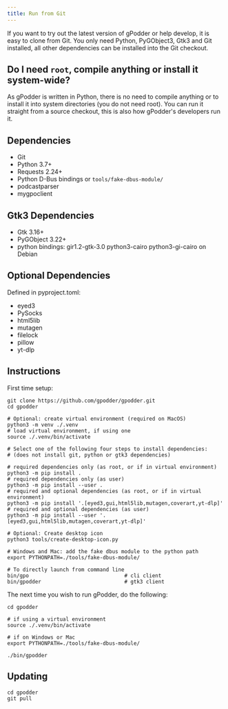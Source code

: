 ```yaml
---
title: Run from Git
---
```


If you want to try out the latest version of gPodder or help develop, it is easy to clone from Git. You only need Python, PyGObject3, Gtk3 and Git installed, all other dependencies can be installed into the Git checkout.

## Do I need `root`, compile anything or install it system-wide?

As gPodder is written in Python, there is no need to compile anything or to install it into system directories (you do not need root). You can run it straight from a source checkout, this is also how gPodder's developers run it.

## Dependencies

* Git
* Python 3.7+
* Requests 2.24+
* Python D-Bus bindings or `tools/fake-dbus-module/`
* podcastparser
* mygpoclient

## Gtk3 Dependencies

* Gtk 3.16+
* PyGObject 3.22+
* python bindings: gir1.2-gtk-3.0 python3-cairo python3-gi-cairo on Debian

## Optional Dependencies

Defined in pyproject.toml:

* eyed3
* PySocks
* html5lib
* mutagen
* filelock
* pillow
* yt-dlp

## Instructions

First time setup:

    git clone https://github.com/gpodder/gpodder.git
    cd gpodder

    # Optional: create virtual environment (required on MacOS)
    python3 -m venv ./.venv
    # load virtual environment, if using one
    source ./.venv/bin/activate

    # Select one of the following four steps to install dependencies:
    # (does not install git, python or gtk3 dependencies)

    # required dependencies only (as root, or if in virtual environment)
    python3 -m pip install .
    # required dependencies only (as user)
    python3 -m pip install --user .
    # required and optional dependencies (as root, or if in virtual environment)
    python3 -m pip install '.[eyed3,gui,html5lib,mutagen,coverart,yt-dlp]'
    # required and optional dependencies (as user)
    python3 -m pip install --user '.[eyed3,gui,html5lib,mutagen,coverart,yt-dlp]'

    # Optional: Create desktop icon
    python3 tools/create-desktop-icon.py

    # Windows and Mac: add the fake dbus module to the python path
    export PYTHONPATH=./tools/fake-dbus-module/

    # To directly launch from command line
    bin/gpo                               # cli client
    bin/gpodder                           # gtk3 client

The next time you wish to run gPodder, do the following:

    cd gpodder

    # if using a virtual environment
    source ./.venv/bin/activate

    # if on Windows or Mac
    export PYTHONPATH=./tools/fake-dbus-module/

    ./bin/gpodder

## Updating

    cd gpodder
    git pull
